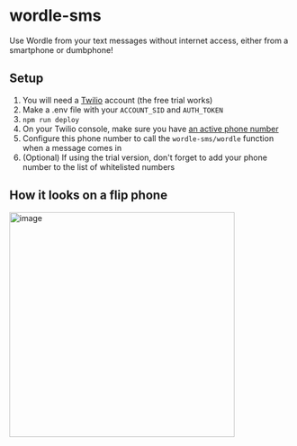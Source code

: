 # wordle-sms
Use Wordle from your text messages without internet access, either from a smartphone or dumbphone!

## Setup
1. You will need a [Twilio](https://www.twilio.com/en-us) account (the free trial works)
2. Make a .env file with your `ACCOUNT_SID` and `AUTH_TOKEN`
3. `npm run deploy`
4. On your Twilio console, make sure you have [an active phone number](https://console.twilio.com/us1/develop/phone-numbers/manage/incoming)
5. Configure this phone number to call the `wordle-sms/wordle` function when a message comes in
6. (Optional) If using the trial version, don't forget to add your phone number to the list of whitelisted numbers

## How it looks on a flip phone
<img width="400" alt="image" src="https://github.com/user-attachments/assets/b8eec0e9-b96a-48ab-b30d-1f5d9c511d0b" />
